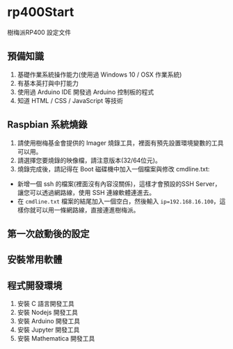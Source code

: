 # rp400Start
樹梅派RP400 設定文件

## 預備知識

1. 基礎作業系統操作能力(使用過 Windows 10 / OSX 作業系統)
2. 有基本英打與中打能力
3. 使用過 Arduino IDE 開發過 Arduino 控制板的程式
4. 知道 HTML / CSS / JavaScript 等技術

## Raspbian 系統燒錄

1. 請使用樹梅基金會提供的 Imager 燒錄工具，裡面有預先設置環境變數的工具可以用。
2. 請選擇您要燒錄的映像檔，請注意版本(32/64位元)。
3. 燒錄完成後，請記得在 Boot 磁碟機中加入一個檔案與修改 cmdline.txt:
  - 新增一個 ssh 的檔案(裡面沒有內容沒關係)，這樣才會預設的SSH Server，讓您可以透過網路線，使用 SSH 連線軟體連進去。
  - 在 `cmdline.txt` 檔案的結尾加入一個空白，然後輸入 `ip=192.168.16.100`，這樣你就可以用一條網路線，直接連進樹梅派。

## 第一次啟動後的設定

## 安裝常用軟體

## 程式開發環境

1. 安裝 C 語言開發工具
2. 安裝 Nodejs 開發工具
3. 安裝 Arduino 開發工具
4. 安裝 Jupyter 開發工具
5. 安裝 Mathematica 開發工具
